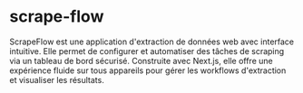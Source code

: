 # scrape-flow

ScrapeFlow est une application d'extraction de données web avec interface intuitive. Elle permet de configurer et automatiser des tâches de scraping via un tableau de bord sécurisé. Construite avec Next.js, elle offre une expérience fluide sur tous appareils pour gérer les workflows d'extraction et visualiser les résultats.
